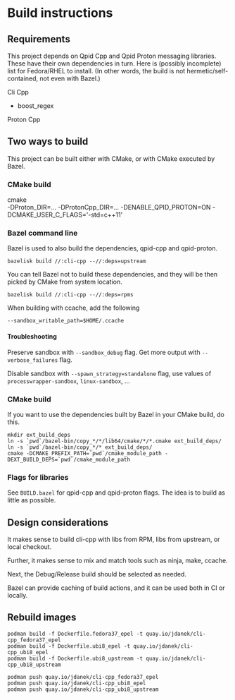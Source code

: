 # Build instructions

## Requirements

This project depends on Qpid Cpp and Qpid Proton messaging libraries.
These have their own dependencies in turn.
Here is (possibly incomplete) list for Fedora/RHEL to install.
(In other words, the build is not hermetic/self-contained, not even with Bazel.)

Cli Cpp

* boost_regex

Proton Cpp

## Two ways to build

This project can be built either with CMake, or with CMake executed by Bazel.

### CMake build

   cmake \
        -DProton_DIR=...
        -DProtonCpp_DIR=...
        -DENABLE_QPID_PROTON=ON
        -DCMAKE_USER_C_FLAGS='-std=c++11'

### Bazel command line

Bazel is used to also build the dependencies, qpid-cpp and qpid-proton.

    bazelisk build //:cli-cpp --//:deps=upstream

You can tell Bazel not to build these dependencies, and they will be then picked by CMake from system location.

    bazelisk build //:cli-cpp --//:deps=rpms

When building with ccache, add the following

    --sandbox_writable_path=$HOME/.ccache

#### Troubleshooting

Preserve sandbox with `--sandbox_debug` flag.
Get more output with `--verbose_failures` flag.

Disable sandbox with `--spawn_strategy=standalone` flag, use values of `processwrapper-sandbox`, `linux-sandbox`, ...

### CMake build

If you want to use the dependencies built by Bazel in your CMake build, do this.

    mkdir ext_build_deps
    ln -s `pwd`/bazel-bin/copy_*/*/lib64/cmake/*/*.cmake ext_build_deps/
    ln -s `pwd`/bazel-bin/copy_*/* ext_build_deps/
    cmake -DCMAKE_PREFIX_PATH=`pwd`/cmake_module_path -DEXT_BUILD_DEPS=`pwd`/cmake_module_path

### Flags for libraries

See `BUILD.bazel` for qpid-cpp and qpid-proton flags.
The idea is to build as little as possible.

## Design considerations

It makes sense to build cli-cpp with libs from RPM, libs from upstream, or local checkout.

Further, it makes sense to mix and match tools such as ninja, make, ccache.

Next, the Debug/Release build should be selected as needed.

Bazel can provide caching of build actions, and it can be used both in CI or locally.

## Rebuild images

```shell
podman build -f Dockerfile.fedora37_epel -t quay.io/jdanek/cli-cpp_fedora37_epel
podman build -f Dockerfile.ubi8_epel -t quay.io/jdanek/cli-cpp_ubi8_epel
podman build -f Dockerfile.ubi8_upstream -t quay.io/jdanek/cli-cpp_ubi8_upstream

podman push quay.io/jdanek/cli-cpp_fedora37_epel
podman push quay.io/jdanek/cli-cpp_ubi8_epel
podman push quay.io/jdanek/cli-cpp_ubi8_upstream
```
